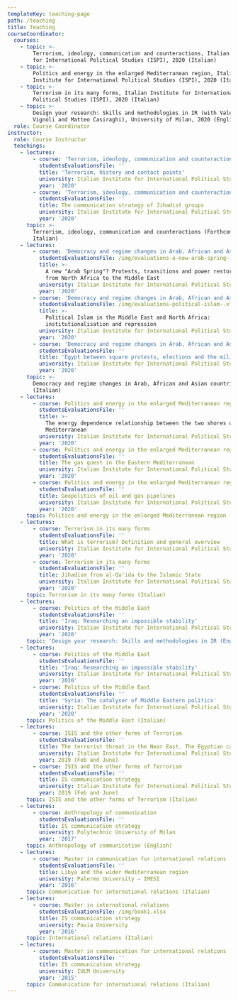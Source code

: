 ```yaml
---
templateKey: teaching-page
path: /teaching
title: Teaching
courseCoordinator:
  courses:
    - topic: >-
        Terrorism, ideology, communication and counteractions, Italian Institute
        for International Political Studies (ISPI), 2020 (Italian)
    - topic: >-
        Politics and energy in the enlarged Mediterranean region, Italian
        Institute for International Political Studies (ISPI), 2020 (Italian)'
    - topic: >-
        Terrorism in its many forms, Italian Institute for International
        Political Studies (ISPI), 2020 (Italian)
    - topic: >-
        Design your research: Skills and methodologies in IR (with Valerio
        Vignoli and Matteo Casiraghi), University of Milan, 2020 (English)
  role: Course Coordinator
instructor:
  role: Course Instructor
  teachings:
    - lectures:
        - course: 'Terrorism, ideology, communication and counteractions'
          studentsEvaluationsFile: ''
          title: 'Terrorism, history and contact points'
          university: Italian Institute for International Political Studies (ISPI)
          year: '2020'
        - course: 'Terrorism, ideology, communication and counteractions'
          studentsEvaluationsFile: ''
          title: The communication strategy of Jihadist groups
          university: Italian Institute for International Political Studies (ISPI)
          year: '2020'
      topic: >-
        Terrorism, ideology, communication and counteractions (Forthcoming -
        Italian)
    - lectures:
        - course: 'Democracy and regime changes in Arab, African and Asian countries'
          studentsEvaluationsFile: /img/evaluations-a-new-arab-spring-.xlsx
          title: >-
            A new "Arab Spring"? Protests, transitions and power restorations
            from North Africa to the Middle East
          university: Italian Institute for International Political Studies (ISPI)
          year: '2020'
        - course: 'Democracy and regime changes in Arab, African and Asian countries'
          studentsEvaluationsFile: /img/evaluations-political-islam-.xlsx
          title: >-
            Political Islam in the Middle East and North Africa:
            institutionalisation and repression
          university: Italian Institute for International Political Studies (ISPI)
          year: '2020'
        - course: 'Democracy and regime changes in Arab, African and Asian countries'
          studentsEvaluationsFile: ''
          title: 'Egypt between square protests, elections and the military'
          university: Italian Institute for International Political Studies (ISPI)
          year: '2020'
      topic: >-
        Democracy and regime changes in Arab, African and Asian countries
        (Italian)
    - lectures:
        - course: Politics and energy in the enlarged Mediterranean region
          studentsEvaluationsFile: ''
          title: >-
            The energy dependence relationship between the two shores of the
            Mediterranean
          university: Italian Institute for International Political Studies (ISPI)
          year: '2020'
        - course: Politics and energy in the enlarged Mediterranean region
          studentsEvaluationsFile: ''
          title: The gas quest in the Eastern Mediterranean
          university: Italian Institute for International Political Studies (ISPI)
          year: '2020'
        - course: Politics and energy in the enlarged Mediterranean region
          studentsEvaluationsFile: ''
          title: Geopolitics of oil and gas pipelines
          university: Italian Institute for International Political Studies (ISPI)
          year: '2020'
      topic: Politics and energy in the enlarged Mediterranean region (Italian)
    - lectures:
        - course: Terrorism in its many forms
          studentsEvaluationsFile: ''
          title: What is terrorism? Definition and general overview
          university: Italian Institute for International Political Studies (ISPI)
          year: '2020'
        - course: Terrorism in its many forms
          studentsEvaluationsFile: ''
          title: Jihadism from al-Qa'ida to the Islamic State
          university: Italian Institute for International Political Studies (ISPI)
          year: '2020'
      topic: Terrorism in its many forms (Italian)
    - lectures:
        - course: Politics of the Middle East
          studentsEvaluationsFile: ''
          title: 'Iraq: Researching an impossible stability'
          university: Italian Institute for International Political Studies (ISPI)
          year: '2020'
      topic: 'Design your research: Skills and methodologies in IR (English)'
    - lectures:
        - course: Politics of the Middle East
          studentsEvaluationsFile: ''
          title: 'Iraq: Researching an impossible stability'
          university: Italian Institute for International Political Studies (ISPI)
          year: '2020'
        - course: Politics of the Middle East
          studentsEvaluationsFile: ''
          title: 'Syria: The catalyser of Middle Eastern politics'
          university: Italian Institute for International Political Studies (ISPI)
          year: '2020'
      topic: Politics of the Middle East (Italian)
    - lectures:
        - course: ISIS and the other forms of Terrorism
          studentsEvaluationsFile: ''
          title: The terrorist threat in the Near East. The Egyptian case
          university: Italian Institute for International Political Studies (ISPI)
          year: 2019 (Feb and June)
        - course: ISIS and the other forms of Terrorism
          studentsEvaluationsFile: ''
          title: IS communication strategy
          university: Italian Institute for International Political Studies (ISPI)
          year: 2019 (Feb and June)
      topic: ISIS and the other forms of Terrorism (Italian)
    - lectures:
        - course: Anthropology of communication
          studentsEvaluationsFile: ''
          title: IS communication strategy
          university: Polytechnic University of Milan
          year: '2017'
      topic: Anthropology of communication (English)
    - lectures:
        - course: Master in communication for international relations
          studentsEvaluationsFile: ''
          title: Libya and the wider Mediterranean region
          university: Palermo University – IMESI
          year: '2016'
      topic: Communication for international relations (Italian)
    - lectures:
        - course: Master in international relations
          studentsEvaluationsFile: /img/book1.xlsx
          title: IS communication strategy
          university: Pavia University
          year: '2016'
      topic: International relations (Italian)
    - lectures:
        - course: Master in communication for international relations
          studentsEvaluationsFile: ''
          title: IS communication strategy
          university: IULM University
          year: '2015'
      topic: Communication for international relations (Italian)
---
```


